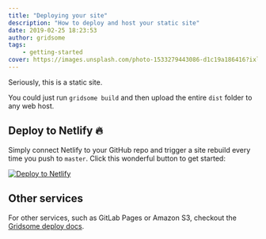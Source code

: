 ```yaml
---
title: "Deploying your site"
description: "How to deploy and host your static site"
date: 2019-02-25 18:23:53
author: gridsome
tags:
    - getting-started
cover: https://images.unsplash.com/photo-1533279443086-d1c19a186416?ixlib=rb-1.2.1&ixid=eyJhcHBfaWQiOjEyMDd9&auto=format&fit=crop&w=1920&h=900&q=80
---
```


Seriously, this is a static site.

You could just run `gridsome build` and then upload the entire `dist` folder to any web host.

## Deploy to Netlify 🔥

Simply connect Netlify to your GitHub repo and trigger a site rebuild every time you push to `master`.
Click this wonderful button to get started:

[![Deploy to Netlify](https://www.netlify.com/img/deploy/button.svg)](https://app.netlify.com/start/deploy?repository=https://github.com/hellocosmin/gridsome-starter-bleda)

## Other services

For other services, such as GitLab Pages or Amazon S3, checkout the [Gridsome deploy docs](https://gridsome.org/docs/deploy-to-amazon-s3).
